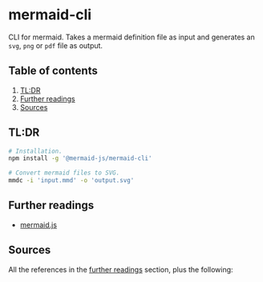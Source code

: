 # mermaid-cli

CLI for mermaid. Takes a mermaid definition file as input and generates an `svg`, `png` or `pdf` file as output.

## Table of contents <!-- omit in toc -->

1. [TL:DR](#tldr)
1. [Further readings](#further-readings)
1. [Sources](#sources)

## TL:DR

```sh
# Installation.
npm install -g '@mermaid-js/mermaid-cli'

# Convert mermaid files to SVG.
mmdc -i 'input.mmd' -o 'output.svg'
```

## Further readings

- [mermaid.js]

## Sources

All the references in the [further readings] section, plus the following:

<!-- project's references -->
[github]: https://github.com/mermaid-js/mermaid-cli

<!-- internal references -->
[further readings]: #further-readings
[mermaid.js]: mermaid.js.md

<!-- external references -->
